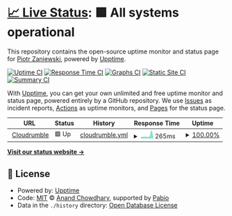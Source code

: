 # [📈 Live Status](https://Piotr1215.github.io/upptime-cloudrumble): <!--live status--> **🟩 All systems operational**

This repository contains the open-source uptime monitor and status page for [Piotr Zaniewski](https://cloudrumble.net), powered by [Upptime](https://github.com/upptime/upptime).

[![Uptime CI](https://github.com/Piotr1215/upptime-cloudrumble/workflows/Uptime%20CI/badge.svg)](https://github.com/Piotr1215/upptime-cloudrumble/actions?query=workflow%3A%22Uptime+CI%22)
[![Response Time CI](https://github.com/Piotr1215/upptime-cloudrumble/workflows/Response%20Time%20CI/badge.svg)](https://github.com/Piotr1215/upptime-cloudrumble/actions?query=workflow%3A%22Response+Time+CI%22)
[![Graphs CI](https://github.com/Piotr1215/upptime-cloudrumble/workflows/Graphs%20CI/badge.svg)](https://github.com/Piotr1215/upptime-cloudrumble/actions?query=workflow%3A%22Graphs+CI%22)
[![Static Site CI](https://github.com/Piotr1215/upptime-cloudrumble/workflows/Static%20Site%20CI/badge.svg)](https://github.com/Piotr1215/upptime-cloudrumble/actions?query=workflow%3A%22Static+Site+CI%22)
[![Summary CI](https://github.com/Piotr1215/upptime-cloudrumble/workflows/Summary%20CI/badge.svg)](https://github.com/Piotr1215/upptime-cloudrumble/actions?query=workflow%3A%22Summary+CI%22)

With [Upptime](https://upptime.js.org), you can get your own unlimited and free uptime monitor and status page, powered entirely by a GitHub repository. We use [Issues](https://github.com/Piotr1215/upptime-cloudrumble/issues) as incident reports, [Actions](https://github.com/Piotr1215/upptime-cloudrumble/actions) as uptime monitors, and [Pages](https://Piotr1215.github.io/upptime-cloudrumble) for the status page.

<!--start: status pages-->
<!-- This summary is generated by Upptime (https://github.com/upptime/upptime) -->
<!-- Do not edit this manually, your changes will be overwritten -->
<!-- prettier-ignore -->
| URL | Status | History | Response Time | Uptime |
| --- | ------ | ------- | ------------- | ------ |
| <img alt="" src="https://icons.duckduckgo.com/ip3/cloudrumble.net.ico" height="13"> [Cloudrumble](https://cloudrumble.net) | 🟩 Up | [cloudrumble.yml](https://github.com/Piotr1215/upptime-cloudrumble/commits/HEAD/history/cloudrumble.yml) | <details><summary><img alt="Response time graph" src="./graphs/cloudrumble/response-time-week.png" height="20"> 265ms</summary><br><a href="https://Piotr1215.github.io/upptime-cloudrumble/history/cloudrumble"><img alt="Response time 229" src="https://img.shields.io/endpoint?url=https%3A%2F%2Fraw.githubusercontent.com%2FPiotr1215%2Fupptime-cloudrumble%2FHEAD%2Fapi%2Fcloudrumble%2Fresponse-time.json"></a><br><a href="https://Piotr1215.github.io/upptime-cloudrumble/history/cloudrumble"><img alt="24-hour response time 161" src="https://img.shields.io/endpoint?url=https%3A%2F%2Fraw.githubusercontent.com%2FPiotr1215%2Fupptime-cloudrumble%2FHEAD%2Fapi%2Fcloudrumble%2Fresponse-time-day.json"></a><br><a href="https://Piotr1215.github.io/upptime-cloudrumble/history/cloudrumble"><img alt="7-day response time 265" src="https://img.shields.io/endpoint?url=https%3A%2F%2Fraw.githubusercontent.com%2FPiotr1215%2Fupptime-cloudrumble%2FHEAD%2Fapi%2Fcloudrumble%2Fresponse-time-week.json"></a><br><a href="https://Piotr1215.github.io/upptime-cloudrumble/history/cloudrumble"><img alt="30-day response time 230" src="https://img.shields.io/endpoint?url=https%3A%2F%2Fraw.githubusercontent.com%2FPiotr1215%2Fupptime-cloudrumble%2FHEAD%2Fapi%2Fcloudrumble%2Fresponse-time-month.json"></a><br><a href="https://Piotr1215.github.io/upptime-cloudrumble/history/cloudrumble"><img alt="1-year response time 229" src="https://img.shields.io/endpoint?url=https%3A%2F%2Fraw.githubusercontent.com%2FPiotr1215%2Fupptime-cloudrumble%2FHEAD%2Fapi%2Fcloudrumble%2Fresponse-time-year.json"></a></details> | <details><summary><a href="https://Piotr1215.github.io/upptime-cloudrumble/history/cloudrumble">100.00%</a></summary><a href="https://Piotr1215.github.io/upptime-cloudrumble/history/cloudrumble"><img alt="All-time uptime 100.00%" src="https://img.shields.io/endpoint?url=https%3A%2F%2Fraw.githubusercontent.com%2FPiotr1215%2Fupptime-cloudrumble%2FHEAD%2Fapi%2Fcloudrumble%2Fuptime.json"></a><br><a href="https://Piotr1215.github.io/upptime-cloudrumble/history/cloudrumble"><img alt="24-hour uptime 100.00%" src="https://img.shields.io/endpoint?url=https%3A%2F%2Fraw.githubusercontent.com%2FPiotr1215%2Fupptime-cloudrumble%2FHEAD%2Fapi%2Fcloudrumble%2Fuptime-day.json"></a><br><a href="https://Piotr1215.github.io/upptime-cloudrumble/history/cloudrumble"><img alt="7-day uptime 100.00%" src="https://img.shields.io/endpoint?url=https%3A%2F%2Fraw.githubusercontent.com%2FPiotr1215%2Fupptime-cloudrumble%2FHEAD%2Fapi%2Fcloudrumble%2Fuptime-week.json"></a><br><a href="https://Piotr1215.github.io/upptime-cloudrumble/history/cloudrumble"><img alt="30-day uptime 100.00%" src="https://img.shields.io/endpoint?url=https%3A%2F%2Fraw.githubusercontent.com%2FPiotr1215%2Fupptime-cloudrumble%2FHEAD%2Fapi%2Fcloudrumble%2Fuptime-month.json"></a><br><a href="https://Piotr1215.github.io/upptime-cloudrumble/history/cloudrumble"><img alt="1-year uptime 100.00%" src="https://img.shields.io/endpoint?url=https%3A%2F%2Fraw.githubusercontent.com%2FPiotr1215%2Fupptime-cloudrumble%2FHEAD%2Fapi%2Fcloudrumble%2Fuptime-year.json"></a></details>

<!--end: status pages-->

[**Visit our status website →**](https://Piotr1215.github.io/upptime-cloudrumble)

## 📄 License

- Powered by: [Upptime](https://github.com/upptime/upptime)
- Code: [MIT](./LICENSE) © [Anand Chowdhary](https://anandchowdhary.com), supported by [Pabio](https://pabio.com)
- Data in the `./history` directory: [Open Database License](https://opendatacommons.org/licenses/odbl/1-0/)
